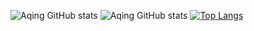 ![Aqing GitHub stats](https://github-readme-stats.vercel.app/api?username=keaikeqing&count_private=true&show_icons=true&include_all_commits=true)
![Aqing GitHub stats](https://github-readme-stats.vercel.app/api?username=aqing&count_private=true&show_icons=true&include_all_commits=true)
[![Top Langs](https://github-readme-stats.vercel.app/api/top-langs/?username=keaikeqing&layout=compact)](https://github.com/anuraghazra/github-readme-stats)
